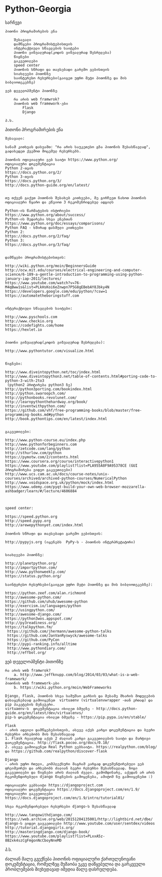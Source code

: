 # Python-Georgia

სარჩევი

	პითონი პროგრამირების ენა

		შესავალი
		დამწყები პროგრამისტებისთვის
		ინტერაქტიული სწავლების საიტები
		პითონი ვიზუალურად(კოდის ვიზუალურად შესრულება)
		წიგნები
		გაკვეთილები
		speed center
		პითონის სწრაფი და თავსებადი გარემო ვებისთვის
		სიახლეები პითონზე
		საინტერესო რესურსები(გაიგეთ უფრო მეტი პითონზე და მის ბიბლიოთეკებზე)

	ვებ დეველოპმენტი პითონზე

		რა არის web framwrok?
		პითონის web framework-ები
			Flask
			Django

	პ.ს.



პითონი პროგრამირების ენა
	
	შესავალი:

	სანამ კითხვას დასვამთ: "რა არის საუკეთესო გზა პითონის შესასწავლად",  გადახედეთ ქვემოთ მოცემულ რესურსებს.

	პითონის ოფივიალური ვებ საიტი https://www.python.org/
	ოფიციალური დოკუმენტაცია 
	Python 2-თვის 
	https://docs.python.org/2/
	Python 3-თვის 
	https://docs.python.org/3/
	http://docs.python-guide.org/en/latest/


	თუ თქვენ გაქვთ პითონის შესახებ კითხვები, მე გირჩევთ ნახოთ პითონის ოფიციალური წყარო და ეწვიოთ 3 რეკომენრიდებულ ადგილს

	Python-ის წარმატების ისტორიები
	https://www.python.org/about/success/
	Python-ის შედარება სხვა ენებთან
	https://www.python.org/doc/essays/comparisons/
	Python FAQ - ხშირად დასმული კითხვები
	Python 2:
	https://docs.python.org/2/faq/
	Python 3:
	https://docs.python.org/3/faq/


	დამწყები პროგრამისტებისთვის:

	http://wiki.python.org/moin/BeginnersGuide
	http://ocw.mit.edu/courses/electrical-engineering-and-computer-science/6-189-a-gentle-introduction-to-programming-using-python-january-iap-2011/lectures/
	https://www.youtube.com/watch?v=76-M4qBww1s&list=PLkHsKoi6eZnwpn7P5G8gEBebAY8Jbky4N
	https://developers.google.com/edu/python/?csw=1
	https://automatetheboringstuff.com


	ინტერაქტიული სწავლების საიტები:

	http://www.pyschools.com
	http://www.checkio.org
	https://codefights.com/home
	https://hexlet.io


	პითონი ვიზუალურად(კოდის ვიზუალურად შესრულება):

	http://www.pythontutor.com/visualize.html


	წიგნები:

	http://www.diveintopython.net/toc/index.html
	http://www.diveintopython3.net/table-of-contents.html#porting-code-to-python-3-with-2to3
	 (python2 პროტირება python3 ზე)
	http://python3porting.com/bookindex.html
	http://python.swaroopch.com/
	http://pythonbooks.revolunet.com/
	http://learnpythonthehardway.org/book/
	http://inventwithpython.com/
	https://github.com/vhf/free-programming-books/blob/master/free-programming-books.md#python
	http://book.pythontips.com/en/latest/index.html


	გაკვეთილები:

	http://www.python-course.eu/index.php
	http://www.pythonforbeginners.com
	http://zetcode.com/lang/python
	http://sthurlow.com/python
	https://pymotw.com/2/contents.html
	https://www.coursera.org/course/interactivepython1
	https://www.youtube.com/playlist?list=PLA955A8F9A95378CE (GUI პროგრამირება ვიდეო გაკვეთილები)
	http://www.ucs.cam.ac.uk/docs/course-notes/unix-courses/archived/archived-python-courses/NumericalPython
	http://www.voidspace.org.uk/python/mock/index.html
	https://www.udemy.com/pyqt-build-your-own-web-browser-mozzarella-ashbadger/learn/#/lecture/4606884



	speed center:

	https://speed.python.org
	http://speed.pypy.org
	http://arewepythonyet.com/index.html

	პითონის სწრაფი და თავსებადი გარემო ვებისთვის:

	http://pypyjs.org (იყენებს  PyPy-ს - პითონის ინტერპრეტატორი)


	სიახლეები პითონზე:

	http://planetpython.org/
	http://importpython.com/
	http://www.pythonweekly.com/
	https://status.python.org/

	საინტერესო რესურსები(გაიგეთ უფრო მეტი პითონზე და მის ბიბლიოთეკებზე):

	https://python.zeef.com/alan.richmond
	http://awesome-python.com/
	https://github.com/uhub/awesome-python
	http://exercism.io/languages/python
	http://usingpython.com/
	http://awesome-django.com/
	https://python3wos.appspot.com/
	http://py3readiness.org/
	https://talkpython.fm/
	 https://github.com/jhermann/awesome-python-talks
	 https://github.com/JanVanRyswyck/awesome-talks
	 https://github.com/PyCon
	 http://pypi-ranking.info/alltime
	 http://www.pythondiary.com/
	 http://effbot.org/



ვებ დეველოპმენტი პითონზე

	რა არის web framwrok?
		a. http://www.jeffknupp.com/blog/2014/03/03/what-is-a-web-framework/
	პითონის web framework-ები
		b. https://wiki.python.org/moin/WebFrameworks

	Django, Flask, პითონის სხვა სამუშაო გარსის და მესამე მხარის მოდულების დასაყენებლად გამოიყენეთ  virtuaenv (virtualenvwrapper -თან ერთად) და pip პაკეტების მენეჯერი.
	virtuaenv-ს  დოკუმენტაცია იხილეთ ბმულზე - http://docs.python-guide.org/en/latest/dev/virtualenvs/
	pip-ს დოკუმენტაცია იხილეთ ბმულზე - https://pip.pypa.io/en/stable/

	Flask 
	- არის ადვილი დამწყებებისთვის, ასევე აქვს კარგი დოკუმენტაცია და ბევრი რესურსი არსებობს მის შესასწავლად 
	1. Flask რეალურად აქვს 2 ძალიან კარგი გაკვეთილების საიტი და მარტივი დაოკუმენტაცია. http://flask.pocoo.org/docs/0.10/
	2. ასევე გამოიყენეთ Real Python ვებსაიტი. https://realpython.com/blog/  და https://github.com/realpython/discover-flask

	Django 
	- არის უფრო რთული, კომპლექსური მაგრამ კარგად დოკუმენტირებული ვებ ფრეიმვორქი და არსებობს ძალიან ბევრი რესურსი შესასწავლად. ზოგი გაკვეთილები და წიგნები არის ძალიან ძველი. გამომდინარე, აქედან არ არის რეკომენდირებული django წიგნების გამოყენება, ამიტომ ნუ გამოიყენებთ :)

	ოფიციალური ვებსაიტი https://djangoproject.com
	ოფიციალური დოკუმენტაცია https://docs.djangoproject.com/en/1.9/
	ოფიციალური გაკვეთილები https://docs.djangoproject.com/en/1.9/intro/tutorial01/

	სხვა რეკომენდირებული რესურსები django-ს შესასწავლად

	http://www.tangowithdjango.com/
	https://web.archive.org/web/20151204135001/http://lightbird.net/dbe/
	django-ს ვიდეო გავკეთილები http://www.youtube.com/user/sentdex/videos
	http://tutorial.djangogirls.org/
	http://masteringdjango.com/django-book/
	https://www.youtube.com/playlist?list=PLxxA5z-8B2xk4szCgFmgonNcCboyNneMD


პ.ს.

ძალიან მალე გვექნება პითონის ოფიციალური ქართულენოვანი დოკუმენტაცია, რომელზეც მუშაობა უკვე დაწყებულია და გარკვეული პრობლემების მიუხედავად იმედია მალე დასრულდება.
